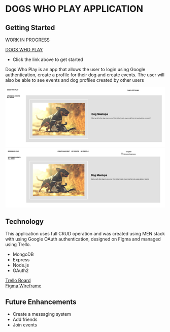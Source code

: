 # DOGS WHO PLAY APPLICATION

## Getting Started

WORK IN PROGRESS

[DOGS WHO PLAY](https://dogs-who-play.herokuapp.com/dogs)
- Click the link above to get started

Dogs Who Play is an app that allows the user to login using Google authentication, create a profile for their dog and create events. The user will also be able to see events and dog profiles created by other users

![](/public/images/login.png)
![](/public/images/logout.png)

## Technology
This application uses full CRUD operation and was created using MEN stack with using Google OAuth authentication, designed on Figma and managed using Trello.

- MongoDB
- Express
- Node.js
- OAuth2

[Trello Board](https://trello.com/b/Y0n3JZ4Y/dogs-who-play-app)\
[Figma Wireframe](https://www.figma.com/file/FOQiglntOMnVkEtBf5uSVO/Dogs-Who-Play-App?node-id=77%3A432)

## Future Enhancements
- Create a messaging system
- Add friends 
- Join events

